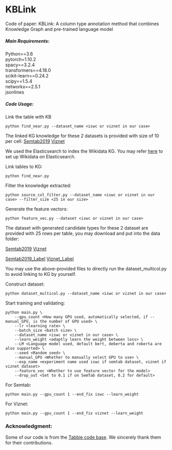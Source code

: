 # KBLink
Code of paper: KBLink: A column type annotation method that combines Knowledge Graph and pre-trained language model

##### Main Requirements:
Python==3.6  
pytorch=1.10.2  
spacy==3.2.4  
transformers==4.18.0  
scikit-learn==0.24.2  
scipy==1.5.4  
networkx==2.5.1  
jsonlines

##### Code Usage:
Link the table with KB

```
python find_near.py --dataset_name <iswc or viznet in our case>
```

The linked KG knowledge for these 2 datasets is provided with size of 10 per cell:
[Semtab2019](https://hkustconnect-my.sharepoint.com/:u:/g/personal/ywangnx_connect_ust_hk/EccsTGgIbO9Mpz-EgKuInbcBypnZEQEc7EVGLVF13MIxRw?e=Bf3pS7)
[Viznet](https://hkustconnect-my.sharepoint.com/:u:/g/personal/ywangnx_connect_ust_hk/EVR1F6SqxJ1EteoBfPb23n4BR_ZJAO-Vs4lAGflxLMcSjA?e=WRF7Am)

We used the Elasticsearch to index the Wikidata KG. You may refer [here](https://github.com/Zinc-30/wikidata_es_index) to set up Wikidata on Elasticsearch.

Link tables to KG:

```
python find_near.py 
```

Filter the knowledge extracted:

```
python source_col_filter.py --dataset_name <iswc or viznet in our case> --filter_size <25 in our size>
```

Generate the feature vectors:

```
python feature_vec.py --dataset <iswc or viznet in our case>
```

The dataset with generated candidate types for these 2 dataset are provided with 25 rows per table, you may download and put into the data folder:


[Semtab2019](https://hkustconnect-my.sharepoint.com/:u:/g/personal/ywangnx_connect_ust_hk/EZsDhOj-_WVHqnoC6z4pjLUB_IPISAphcCSsVQwE9_UxGQ?e=fIFagD)
[Viznet](https://hkustconnect-my.sharepoint.com/:u:/g/personal/ywangnx_connect_ust_hk/EUkie95dLndFoSgXsodC1CsB7X0Z0XlYuTv2ZGvJvixrVw?e=kfQdC6)


[Semtab2019_Label](https://hkustconnect-my.sharepoint.com/:u:/g/personal/ywangnx_connect_ust_hk/Edk6OjMqTmJJs_vJUGz4Yh4BMy7Iaw2VMJ28JkKxIA7ezw?e=CGPcNv)
[Viznet_Label](https://hkustconnect-my.sharepoint.com/:u:/g/personal/ywangnx_connect_ust_hk/EeEYQaK8RkFNtMLqYE1DDBcBbubN9pSmzjHuQxvUTKRmUw?e=4ThT5X)

You may use the above-provided files to directly run the dataset_multicol.py to avoid linking to KG by yourself.

Construct dataset:
```
python dataset_multicol.py --dataset_name <iswc or viznet in our case>
```

Start training and validating:
```
python main.py \
    --gpu_count <How many GPU used, automatically selected, if --manual_GPU, is the number of GPU used> \
    --lr <learning rate> \
    --batch_size <batch size> \
    --dataset_name <iswc or viznet in our case> \
    --learn_weight <adaptly learn the weight between loss> \
    --LM <Language model used, default bert, deberta and roberta are also supported> \
    --seed <Random seed> \
    --manual_GPU <Whether to manually select GPU to use> \
    --exp_name <experiment name used iswc if semtab dataset, viznet if viznet dataset>
    --feature_vec <Whether to use feature vector for the model>
    --drop_out <Set to 0.1 if on SemTab dataset, 0.2 for default>
```
For Semtab:
```
python main.py --gpu_count 1 --end_fix iswc --learn_weight
```
For Viznet:
```
python main.py --gpu_count 1 --end_fix viznet --learn_weight
```
### Acknowledgment:
Some of our code is from the [Tabbie code base](https://github.com/SFIG611/tabbie). We sincerely thank them for their contributions.


